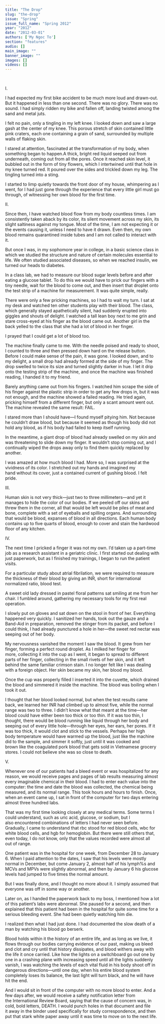 ```yaml
---
title: "The Drop"
slug: "the-drop"
issue: "Spring"
issue_full_name: "Spring 2012"
year: "2012"
date: "2012-03-01"
authors: ['My Ngoc To']
section: "features"
audio: []
main_image: ""
banner_image: ""
images: []
videos: []
---
```

 

 I. 

I had expected my first bike accident to be much more loud and drawn-out. But it happened in less than one second. There was no glory. There was no sound. I had simply ridden my bike and fallen off, landing twisted among the sand and metal juts.

I felt no pain, only a tingling in my left knee. I looked down and saw a large gash at the center of my knee. This porous stretch of skin contained little pink craters, each one containing a grain of sand, surrounded by multiple walls of flaking skin.    

I stared at attention, fascinated at the transformation of my body, when something began to happen.A thick, bright red liquid seeped out from underneath, coming out from all the pores. Once it reached skin level, it bubbled out in the form of tiny flowers, which I intertwined until that hole in my knee turned red. It poured over the sides and trickled down my leg. The tingling turned into a sting.  

I started to limp quietly towards the front door of my house, whimpering as I went, for I had just gone through the experience that every little girl must go through, of witnessing her own blood for the first time.

 II.

Since then, I have watched blood flow from my body countless times. I am consistently taken aback by its color, its silent movement across my skin, its slight saltiness against my tongue. Most of the time, I am not expecting it or the events causing it, unless I need to have it drawn. Even then, my own blood remains quarantined inside tubes and I am not called to interact with it.

But once I was, in my sophomore year in college, in a basic science class in which we studied the structure and nature of certain molecules essential to life. We often studied associated diseases, so when we reached insulin, we turned our heads to diabetes.

In a class lab, we had to measure our blood sugar levels before and after eating a glucose tablet. To do this we would have to prick our fingers with a tiny needle, wait for the blood to come out, and then insert that droplet onto the test strip of a machine for measurement. It was quite simple, really.

There were only a few pricking machines, so I had to wait my turn. I sat at my desk and watched ten other students play with their blood. The class, which generally stayed apathetically silent, had suddenly erupted into giggles and shouts of delight. I watched a tall lean boy next to me grin and stare cross-eyed at his finger as the blood came out. Another girl in the back yelled to the class that she had a lot of blood in her finger.

I prayed that I could get a lot of blood too.

The machine finally came to me. With the needle poised and ready to shoot, I counted to three and then pressed down hard on the release button. Before I could make sense of the pain, it was gone. I looked down, and to my delight, a small drop had already formed at the side of my finger. The drop swelled to twice its size and turned slightly darker in hue. I let it drip onto the testing strip of the machine, and once the machine was finished reading, I handed it to my friend.

Barely anything came out from his fingers. I watched him scrape the side of his finger against the plastic strip in order to get any few drops in, but it was not enough, and the machine showed a failed reading. He tried again, pricking himself from a different finger, but only a scant amount went out. The machine revealed the same result: FAIL.

I stared more than I should have—I found myself pitying him. Not because he couldn’t draw blood, but because it seemed as though his body did not hold any blood, as if his body had failed to keep itself running.

In the meantime, a giant drop of blood had already swelled on my skin and was threatening to slide down my finger. It wouldn’t stop coming out, and I continually wiped the drops away only to find them quickly replaced by another. 

I was amazed at how much blood I had. More so, I was surprised at the vividness of its color. I stretched out my hands and imagined my hand without its cover, just a contained current of gushing blood. I felt pride. 

 III.

Human skin is not very thick—just two to three millimeters—and yet it manages to hide the color of our bodies. If we peeled off our skins and threw them in the corner, all that would be left would be piles of meat and bone, complete with a set of eyeballs and spilling organs. And surrounding that would be blood, expanses of blood in all directions. Each human body contains up to five quarts of blood, enough to cover and stain the hardwood floor of any kitchen.

 IV.

The next time I pricked a finger it was not my own. I’d taken up a part-time job as a research assistant in a geriatric clinic. I first started out dealing with just paperwork, but as I finished my trainings, I began to run the patient visits.

For a particular study about atrial fibrilation, we were required to measure the thickness of their blood by giving an INR, short for international normalized ratio, blood test.

A sweet old lady dressed in pastel floral patterns sat smiling at me from her chair. I fumbled around, gathering my necessary tools for my first real operation.

I slowly put on gloves and sat down on the stool in front of her. Everything happened very quickly. I sanitized her hands, took out the gauze and a Band-Aid in preparation, removed the stinger from its packet, and before I could think, I had already punctured a hole in her—the sweet red nectar was seeping out of her body.

My nervousness vanished the moment I saw the blood. It grew from her finger, forming a perfect round droplet. As I milked her finger for more, collecting it into the cup as I went, it began to spread to different parts of her finger, collecting in the small rivets of her skin, and it left behind the same familiar crimson stain. I no longer felt like I was dealing with a foreign object. Her skin became my skin, her blood my blood.

Once the cup was properly filled I inserted it into the cuvette, which drained the blood and simmered it inside the machine. The blood was boiling when I took it out.

I thought that her blood looked normal, but when the test results came back, we learned her INR had climbed up to almost five, while the normal range was two to three. I didn’t know what that meant at the time—her blood could have either been too thick or too thin. If it was too thin, I thought, there would be blood running like liquid through her body and seeping out of every little hole—through her eyes, her ears, her pores. If it was too thick, it would clot and stick to the vessels. Perhaps her high body temperature would have warmed up the blood, just like the machine did to the sample, and simmer it softly, just until it was cooked and brown like the coagulated pork blood that gets sold in Vietnamese grocery stores. I could not believe she was so close to death.

 V.

Whenever one of our patients had a bleed event or was hospitalized for any reason, we would receive pages and pages of lab results measuring almost every imaginable chemical in their blood. I had to enter each value into the computer: the time and date the blood was collected, the chemical being measured, and its normal range. This took hours and hours to finish. Once, when an event came up, I sat in front of the computer for two days entering almost three hundred labs.

That was my first time looking closely at any medical terms. Some terms I could understand, such as uric acid, glucose, or sodium, but I also encountered combinations of letters I had never seen before. Gradually, I came to understand that rbc stood for red blood cells, wbc for white blood cells, and hgb for hemoglobin. But there were still others that, even today, I do not know, only that the values recorded were almost all out of range.

One patient was in the hospital for one week, from December 28 to January 6. When I paid attention to the dates, I saw that his levels were mostly normal in December, but come January 2, almost half of his lymph%s and MCVs and MPVs were slightly abnormal, and then by January 6 his glucose levels had jumped to five times the normal amount.

But I was finally done, and I thought no more about it. I simply assumed that everyone was off in some way or another. 

Later on, as I handed the paperwork back to my boss, I mentioned how a lot of this patient’s labs were abnormal. She paused for a second, and then explained that this patient had been in the hospital for quite some time for a serious bleeding event. She had been quietly watching him die.

I realized then what I had just done. I had documented the slow death of a man by watching his blood go berserk.

Blood holds within it the history of an entire life, and as long as we live, it flows through our bodies carrying evidence of our past, making us bleed and clot and cry until that history dissipates, and blood withers away with the life it once carried. Like how the lights on a switchboard go out one by one in a crashing plane with increasing speed until all the lights suddenly vanish, I was watching the levels of each vital fluid in his body shoot off in dangerous directions—until one day, when his entire blood system completely loses its balance, the last light will turn black, and he will have hit the end.

And I would sit in front of the computer with no more blood to enter. And a few days after, we would receive a safety notification letter from the International Review Board, saying that the cause of concern was, in cold, bold letters, DEATH. I would punch holes in that document and file it away in the binder used specifically for study correspondence, and then put that stark white paper away until it was time to move on to the next life.

 

